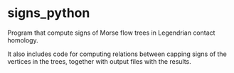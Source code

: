 # signs_python

Program that compute signs of Morse flow trees in Legendrian contact homology.

It also includes code for computing relations between capping signs of the vertices in the trees, together with output files with the results.


